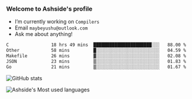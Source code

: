 ### Welcome to Ashside's profile

- I’m currently working on `Compilers`
- Email `maybeyushu@outlook.com`
- Ask me about anything!

<!--START_SECTION:waka-->

```txt
C                18 hrs 49 mins  ██████████████████████░░░   88.00 %
Other            58 mins         █░░░░░░░░░░░░░░░░░░░░░░░░   04.59 %
Makefile         26 mins         ▓░░░░░░░░░░░░░░░░░░░░░░░░   02.08 %
JSON             23 mins         ▒░░░░░░░░░░░░░░░░░░░░░░░░   01.83 %
Go               21 mins         ▒░░░░░░░░░░░░░░░░░░░░░░░░   01.67 %
```

<!--END_SECTION:waka-->

![GitHub stats](https://github-readme-stats.vercel.app/api?username=Ashside)

![Ashside's Most used languages](https://github-readme-stats.vercel.app/api/top-langs/?username=Ashside&layout=compact&hide_border=true&langs_count=10)


